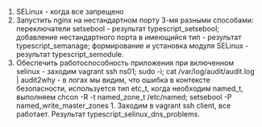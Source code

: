 1. SELinux - когда все запрещено
2. Запустить nginx на нестандартном порту 3-мя разными способами:
     переключатели setsebool - результат typescript_setsebool;
     добавление нестандартного порта в имеющийся тип - результат typescript_semanage;
     формирование и установка модуля SELinux - результат typescript_semodule.
3. Обеспечить работоспособность приложения при включенном selinux - заходим vagrant ssh ns01; sudo -i; cat /var/log/audit/audit.log | audit2why - в логах мы видим, что ошибка в контексте безопасности, используется тип etc_t, когда необходим named_t, выполняем chcon -R -t named_zone_t /etc/named; setsebool -P named_write_master_zones 1. Заходим в vagrant ssh client, все работает. Результат typescript_selinux_dns_problems.

